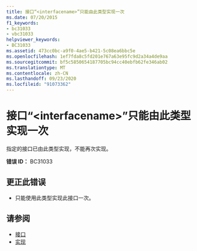 ```yaml
---
title: 接口“<interfacename>”只能由此类型实现一次
ms.date: 07/20/2015
f1_keywords:
- bc31033
- vbc31033
helpviewer_keywords:
- BC31033
ms.assetid: 473cc0bc-a9f0-4ae5-b421-5c08ea6bbc5e
ms.openlocfilehash: 1ef7fda8c5fd201e767a63e95fc9d2a34a4de9aa
ms.sourcegitcommit: bf5c5850654187705bc94cc40ebfb62fe346ab02
ms.translationtype: MT
ms.contentlocale: zh-CN
ms.lasthandoff: 09/23/2020
ms.locfileid: "91073362"
---
```

# <a name="interface-interfacename-can-be-implemented-only-once-by-this-type"></a>接口“\<interfacename>”只能由此类型实现一次

指定的接口已由此类型实现，不能再次实现。  
  
 **错误 ID：** BC31033  
  
## <a name="to-correct-this-error"></a>更正此错误  
  
- 只能使用此类型实现此接口一次。  
  
## <a name="see-also"></a>请参阅

- [接口](../programming-guide/language-features/interfaces/index.md)
- [实现](../language-reference/statements/implements-clause.md)
